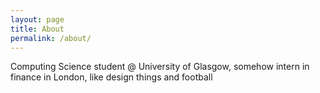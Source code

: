 ```yaml
---
layout: page
title: About
permalink: /about/
---
```


Computing Science student @ University of Glasgow, somehow intern in finance in London, like design things and football
